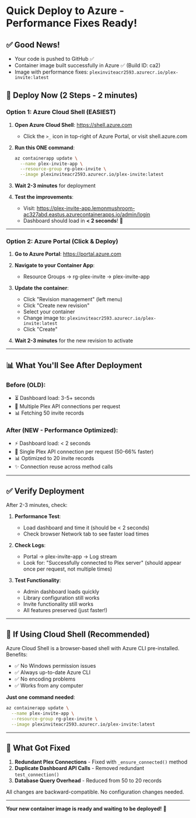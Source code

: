 # Quick Deploy to Azure - Performance Fixes Ready!

## ✅ Good News!
- Your code is pushed to GitHub ✅
- Container image built successfully in Azure ✅ (Build ID: ca2)
- Image with performance fixes: `plexinviteacr2593.azurecr.io/plex-invite:latest`

## 🚀 Deploy Now (2 Steps - 2 minutes)

### Option 1: Azure Cloud Shell (EASIEST)

1. **Open Azure Cloud Shell**: https://shell.azure.com
   - Click the `>_` icon in top-right of Azure Portal, or visit shell.azure.com

2. **Run this ONE command**:
   ```bash
   az containerapp update \
     --name plex-invite-app \
     --resource-group rg-plex-invite \
     --image plexinviteacr2593.azurecr.io/plex-invite:latest
   ```

3. **Wait 2-3 minutes** for deployment

4. **Test the improvements**:
   - Visit: https://plex-invite-app.lemonmushroom-ac327abd.eastus.azurecontainerapps.io/admin/login
   - Dashboard should load in **< 2 seconds**! 🎉

---

### Option 2: Azure Portal (Click & Deploy)

1. **Go to Azure Portal**: https://portal.azure.com

2. **Navigate to your Container App**:
   - Resource Groups → rg-plex-invite → plex-invite-app

3. **Update the container**:
   - Click "Revision management" (left menu)
   - Click "Create new revision"
   - Select your container
   - Change image to: `plexinviteacr2593.azurecr.io/plex-invite:latest`
   - Click "Create"

4. **Wait 2-3 minutes** for the new revision to activate

---

## 📊 What You'll See After Deployment

### Before (OLD):
- ⏳ Dashboard load: 3-5+ seconds
- 🐌 Multiple Plex API connections per request
- 📊 Fetching 50 invite records

### After (NEW - Performance Optimized):
- ⚡ Dashboard load: < 2 seconds
- 🚀 Single Plex API connection per request (50-66% faster)
- 📊 Optimized to 20 invite records
- ✨ Connection reuse across method calls

---

## ✅ Verify Deployment

After 2-3 minutes, check:

1. **Performance Test**:
   - Load dashboard and time it (should be < 2 seconds)
   - Check browser Network tab to see faster load times

2. **Check Logs**:
   - Portal → plex-invite-app → Log stream
   - Look for: "Successfully connected to Plex server" (should appear once per request, not multiple times)

3. **Test Functionality**:
   - Admin dashboard loads quickly
   - Library configuration still works
   - Invite functionality still works
   - All features preserved (just faster!)

---

## 🔄 If Using Cloud Shell (Recommended)

Azure Cloud Shell is a browser-based shell with Azure CLI pre-installed. Benefits:
- ✅ No Windows permission issues
- ✅ Always up-to-date Azure CLI
- ✅ No encoding problems
- ✅ Works from any computer

**Just one command needed**:
```bash
az containerapp update \
  --name plex-invite-app \
  --resource-group rg-plex-invite \
  --image plexinviteacr2593.azurecr.io/plex-invite:latest
```

---

## 📝 What Got Fixed

1. **Redundant Plex Connections** - Fixed with `_ensure_connected()` method
2. **Duplicate Dashboard API Calls** - Removed redundant `test_connection()`
3. **Database Query Overhead** - Reduced from 50 to 20 records

All changes are backward-compatible. No configuration changes needed.

---

**Your new container image is ready and waiting to be deployed!** 🎉

